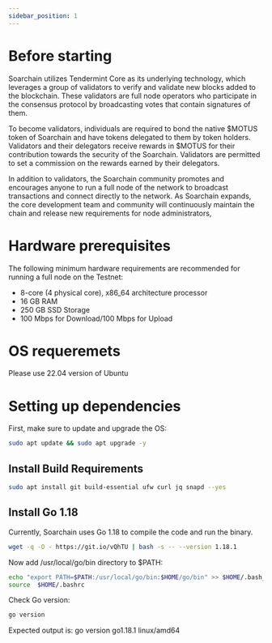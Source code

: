 ```yaml
---
sidebar_position: 1
---
```


# Before starting
Soarchain utilizes Tendermint Core as its underlying technology, which leverages a group of validators to verify and validate new blocks added to the blockchain. These validators are full node operators who participate in the consensus protocol by broadcasting votes that contain signatures of them.

To become validators, individuals are required to bond the native $MOTUS token of Soarchain and have tokens delegated to them by token holders. Validators and their delegators receive rewards in $MOTUS for their contribution towards the security of the Soarchain. Validators are permitted to set a commission on the rewards earned by their delegators.

In addition to validators, the Soarchain community promotes and encourages anyone to run a full node of the network to broadcast transactions and connect directly to the network. As Soarchain expands, the core development team and community will continuously maintain the chain and release new requirements for node administrators,

# Hardware prerequisites

The following minimum hardware requirements are recommended for running a full node on the Testnet:

- 8-core (4 physical core), x86_64 architecture processor
- 16 GB RAM 
- 250 GB SSD Storage
- 100 Mbps for Download/100 Mbps for Upload

# OS requeremets 

Please use 22.04 version of Ubuntu

# Setting up dependencies

First, make sure to update and upgrade the OS:


```sh
sudo apt update && sudo apt upgrade -y
```
## Install Build Requirements 

```sh
sudo apt install git build-essential ufw curl jq snapd --yes
```

## Install Go 1.18

Currently, Soarchain uses Go 1.18 to compile the code and run the binary.

```sh
wget -q -O - https://git.io/vQhTU | bash -s -- --version 1.18.1
```

Now add /usr/local/go/bin directory to $PATH:

```sh
echo "export PATH=$PATH:/usr/local/go/bin:$HOME/go/bin" >> $HOME/.bash_profile
source  $HOME/.bashrc
```

Check Go version:
```sh
go version
```
Expected output is: go version go1.18.1 linux/amd64

